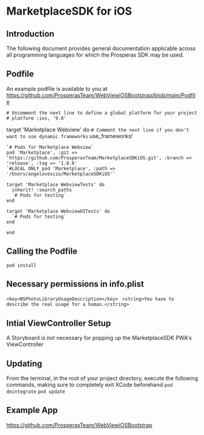 # MarketplaceSDK for iOS

## Introduction
The following document provides general documentation applicable across all programming languages for which the Prosperas SDK may be used.

## Podfile

An example podfile is available to you at https://github.com/ProsperasTeam/WebViewiOSBootstrap/blob/main/Podfile

  `# Uncomment the next line to define a global platform for your project`
  `# platform :ios, '9.0'`

  target 'Marketplace Webview' do
    `# Comment the next line if you don't want to use dynamic frameworks`
    use_frameworks!

    `# Pods for Marketplace Webview`
    pod 'Marketplace', :git => 'https://github.com/ProsperasTeam/MarketplaceSDKiOS.git', :branch => 'release', :tag => '1.0.6'
    `#LOCAL ONLY pod 'Marketplace', :path => '/Users/angelovescio/MarketplaceSDKiOS'`

    target 'Marketplace WebviewTests' do
      inherit! :search_paths
      `# Pods for testing`
    end

    target 'Marketplace WebviewUITests' do
      `# Pods for testing`
    end
  `end`

## Calling the Podfile
`pod install`

## Necessary permissions in info.plist

`<key>NSPhotoLibraryUsageDescription</key> `
`<string>You have to describe the real usage for a human.</string>`

## Intial ViewController Setup
A Storyboard is not necessary for popping up the MarketplaceSDK PWA's ViewController



## Updating
From the terminal, in the root of your project directory, execute the following commands, making sure to completely exit XCode beforehand
`pod deintegrate` 
`pod update`

## Example App
https://github.com/ProsperasTeam/WebViewiOSBootstrap
